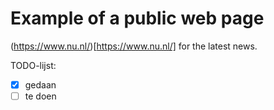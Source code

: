 # Example of a public web page

(https://www.nu.nl/)[https://www.nu.nl/] for the latest news.

TODO-lijst:
- [x] gedaan
- [ ] te doen
